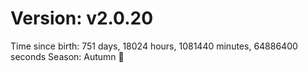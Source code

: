 # Version: v2.0.20
Time since birth: 751 days, 18024 hours, 1081440 minutes, 64886400 seconds
Season: Autumn 🍁

